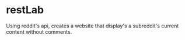 # restLab

Using reddit's api, creates a website that display's a subreddit's current content without comments.
